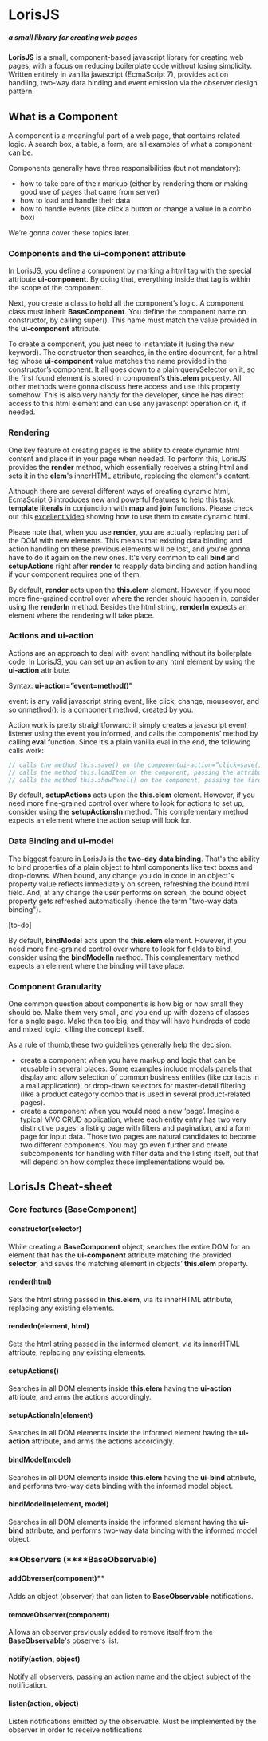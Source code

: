 # LorisJS
##### a small library for creating web pages

**LorisJS** is a small, component-based javascript library for creating web pages, with a focus on reducing boilerplate code without losing simplicity. Written entirely in vanilla javascript (EcmaScript 7), provides action handling, two-way data binding and event emission via the observer design pattern.

## **What is a Component**

A component is a meaningful part of a web page, that contains related logic. A search box, a table, a form, are all examples of what a component can be.

Components generally have three responsibilities (but not mandatory):

- how to take care of their markup (either by rendering them or making good use of pages that came from server)
- how to load and handle their data
- how to handle events (like click a button or change a value in a combo box)

We’re gonna cover these topics later.

### **Components and the ui-component attribute**

In LorisJS, you define a component by marking a html tag with the special attribute **ui-component**. By doing that, everything inside that tag is within the scope of the component.

Next, you create a class to hold all the component’s logic. A component class must inherit **BaseComponent**. You define the component name on constructor, by calling super(). This name must match the value provided in the **ui-component** attribute.

To create a component, you just need to instantiate it (using the new keyword). The constructor then searches, in the entire document, for a html tag whose **ui-component** value matches the name provided in the constructor’s component. It all goes down to a plain querySelector on it, so the first found element is stored in component’s **this.elem** property. All other methods we’re gonna discuss here access and use this property somehow. This is also very handy for the developer, since he has direct access to this html element and can use any javascript operation on it, if needed.

### **Rendering**

One key feature of creating pages is the ability to create dynamic html content and place it in your page when needed. To perform this, LorisJS provides the **render** method, which essentially receives a string html and sets it in the **elem**'s innerHTML attribute, replacing the element's content.

Although there are several different ways of creating dynamic html, EcmaScript 6 introduces new and powerful features to help this task: **template literals** in conjunction with **map** and **join** functions. Please check out this [excellent video](https://youtu.be/DG4obitDvUA) showing how to use them to create dynamic html.

Please note that, when you use **render**, you are actually replacing part of the DOM with new elements. This means that existing data binding and action handling on these previous elements will be lost, and you're gonna have to do it again on the new ones. It's very common to call **bind** and **setupActions** right after **render** to reapply data binding and action handling if your component requires one of them.

By default, **render** acts upon the **this.elem** element. However, if you need more fine-grained control over where the render should happen in, consider using the **renderIn** method. Besides the html string, **renderIn** expects an element where the rendering will take place.

### **Actions and** **ui-action**

Actions are an approach to deal with event handling without its boilerplate code. In LorisJS, you can set up an action to any html element by using the **ui-action** attribute.

Syntax:
**ui-action=”event=method()”**

event: is any valid javascript string event, like click, change, mouseover, and so onmethod(): is a component method, created by you.

Action work is pretty straightforward: it simply creates a javascript event listener using the event you informed, and calls the components’ method by calling **eval** function. Since it’s a plain vanilla eval in the end, the following calls work:

```javascript
// calls the method this.save() on the componentui-action=”click=save()”
// calls the method this.loadItem on the component, passing the attribute 1 into it.ui-action=”click=loadItem(1)”
// calls the method this.showPanel() on the component, passing the fired javascript event *e* into it.ui-action=”change=showPanel(e)”
```

By default, **setupActions** acts upon the **this.elem** element. However, if you need more fine-grained control over where to look for actions to set up, consider using the **setupActionsIn** method. This complementary method expects an element where the action setup will look for.

### **Data Binding and ui-model**

The biggest feature in LorisJs is the **two-day data binding**. That's the ability to bind properties of a plain object to html components like text boxes and drop-downs. When bound, any change you do in code in an object's property value reflects immediately on screen, refreshing the bound html field. And, at any change the user performs on screen, the bound object property gets refreshed automatically (hence the term "two-way data binding").

[to-do]

By default, **bindModel** acts upon the **this.elem** element. However, if you need more fine-grained control over where to look for fields to bind, consider using the **bindModelIn** method. This complementary method expects an element where the binding will take place.

### **Component Granularity**

One common question about component’s is how big or how small they should be. Make them very small, and you end up with dozens of classes for a single page. Make then too big, and they will have hundreds of code and mixed logic, killing the concept itself.

As a rule of thumb,these two guidelines generally help the decision:

* create a component when you have markup and logic that can be reusable in several places. Some examples include modals panels that display and allow selection of common business entities (like contacts in a mail application), or drop-down selectors for master-detail filtering (like a product category combo that is used in several product-related pages).
* create a component when you would need a new ‘page’. Imagine a typical MVC CRUD application, where each entity entry has two very distinctive pages: a listing page with filters and pagination, and a form page for input data. Those two pages are natural candidates to become two different components. You may go even further and create subcomponents for handling with filter data and the listing itself, but that will depend on how complex these implementations would be.



## **LorisJs Cheat-sheet**

### **Core features (BaseComponent)**

#### **constructor(selector)** 

While creating a **BaseComponent** object, searches the entire DOM for an element that has the **ui-component** attribute matching the provided **selector**, and saves the matching element in objects’ **this.elem** property.

#### **render(html)**

Sets the html string passed in **this.elem**, via its innerHTML attribute, replacing any existing elements.

#### **renderIn(element, html)**

Sets the html string passed in the informed element, via its innerHTML attribute, replacing any existing elements.

#### **setupActions()**

Searches in all DOM elements inside **this.elem** having the **ui-action** attribute, and arms the actions accordingly.

#### **setupActionsIn(element)**

Searches in all DOM elements inside the informed element having the **ui-action** attribute, and arms the actions accordingly.

#### **bindModel(model)**

Searches in all DOM elements inside **this.elem** having the **ui-bind** attribute, and performs two-way data binding with the informed model object.

#### **bindModelIn(element, model)**

Searches in all DOM elements inside the informed element having the **ui-bind** attribute, and performs two-way data binding with the informed model object.

### **Observers (****BaseObservable)

#### addObverser(component)**

Adds an object (observer) that can listen to **BaseObservable** notifications.

#### **removeObserver(component)**

Allows an observer previously added to remove itself from the **BaseObservable**'s observers list.

#### **notify(action, object)**

Notify all observers, passing an action name and the object subject of the notification.

#### **listen(action, object)**

Listen notifications emitted by the observable. Must be implemented by the observer in order to receive notifications